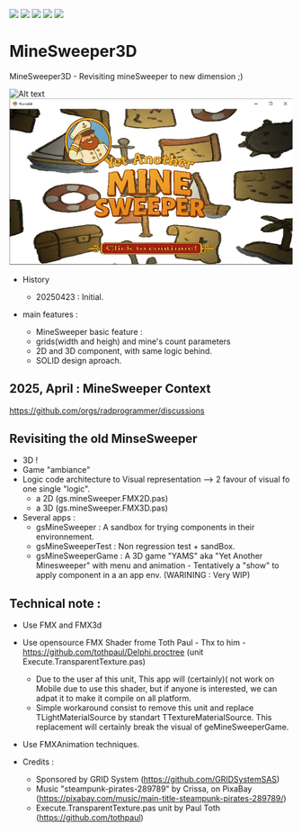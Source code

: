 [![](https://tokei.rs/b1/github/VincentGsell/MineSweeper3D?category=code)](https://github.com//VincentGsell/GS.Bus)
[![](https://tokei.rs/b1/github/VincentGsell/MineSweeper3D?category=files)](https://github.com//VincentGsell/GS.Bus)
[![](https://tokei.rs/b1/github/VincentGsell/MineSweeper3D?category=lines)](https://github.com//VincentGsell/GS.Bus)
[![](https://tokei.rs/b1/github/VincentGsell/MineSweeper3D?category=blanks)](https://github.com//VincentGsell/GS.Bus)
[![](https://tokei.rs/b1/github/VincentGsell/MineSweeper3D?category=comments)](https://github.com//VincentGsell/GS.Bus)

# MineSweeper3D
MineSweeper3D - Revisiting mineSweeper to new dimension ;)

![Alt text](/_projectDisplay/20250423_Minesweeper3D_VGS_SandBox_Preview.gif?raw=true "3D MineSweeper :)")
![Alt text](/_projectDisplay/20250423_Minesweeper3D_VGS_Game_Preview.png?raw=true "YAMS game app :)")

 - History
	- 20250423 : Initial.

- main features : 
 	- MineSweeper basic feature :
  - grids(width and heigh) and mine's count parameters
  - 2D and 3D component, with same logic behind.
  - SOLID design aproach.
  
 
## 2025, April : MineSweeper Context
https://github.com/orgs/radprogrammer/discussions

## Revisiting the old MinseSweeper 
- 3D !
- Game "ambiance"
- Logic code architecture to Visual representation
--> 2 favour of visual fo one single "logic".
  - a 2D (gs.mineSweeper.FMX2D.pas)
  - a 3D (gs.mineSweeper.FMX3D.pas)
- Several apps :
  - gsMineSweeper : A sandbox for trying components in their environnement.
  - gsMineSweeperTest : Non regression test + sandBox.
  - gsMineSweeperGame : A 3D game "YAMS" aka "Yet Another Minesweeper" with menu and animation  - Tentatively a "show" to apply component in a an app env. (WARINING : Very WIP)
 
## Technical note :
- Use FMX and FMX3d
- Use opensource FMX Shader frome Toth Paul - Thx to him - https://github.com/tothpaul/Delphi.proctree (unit Execute.TransparentTexture.pas) 
    - Due to the user af this unit, This app will (certainly)( not work on Mobile due to use this shader, but if anyone is interested, we can adpat it to make it compile on all platform.
    - Simple workaround consist to remove this unit and replace TLightMaterialSource by standart TTextureMaterialSource. This replacement will certainly break the visual of geMineSweeperGame.
- Use FMXAnimation techniques.


- Credits :
  - Sponsored by GRID System (https://github.com/GRIDSystemSAS)
  - Music "steampunk-pirates-289789" by Crissa, on PixaBay (https://pixabay.com/music/main-title-steampunk-pirates-289789/)
  - Execute.TransparentTexture.pas unit by Paul Toth (https://github.com/tothpaul)
     
